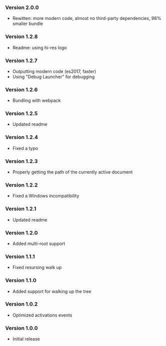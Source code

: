 ### Version 2.0.0
- Rewitten: more modern code, almost no third-party dependencies, 98% smaller bundle

### Version 1.2.8
- Readme: using hi-res logo

### Version 1.2.7
- Outputting modern code (es2017, faster)
- Using "Debug Launcher" for debugging

### Version 1.2.6
- Bundling with webpack

### Version 1.2.5
- Updated readme

### Version 1.2.4
- Fixed a typo

### Version 1.2.3
- Properly getting the path of the currently active document

### Version 1.2.2
- Fixed a Windows incompatibility

### Version 1.2.1
- Updated readme

### Version 1.2.0
- Added multi-root support

### Version 1.1.1
- Fixed resursing walk up

### Version 1.1.0
- Added support for walking up the tree

### Version 1.0.2
- Optimized activations events

### Version 1.0.0
- Initial release
